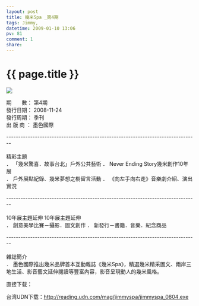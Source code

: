 ```yaml
---
layout: post
title: 幾米Spa _第4期
tags: Jimmy,
datetime: 2009-01-10 13:06
pv: 81
comment: 1
share: 
---
```


{{ page.title }}
================

 <p> </p><p><img small="0" src="http://hiphotos.baidu.com/hueidou163/pic/item/aca4d10180fc0fc8267fb52a.jpg" /></p><p> 期　　數： 第4期 <br /> 發行日期： 2008-11-24 <br /> 發行周期： 季刊 <br /> 出 版 商 ： 墨色國際 <br /> </p><p>--------------------------------------------------------------------------------<br /> <br /> 精彩主題 <br />． 「幾米驚喜．故事台北」戶外公共藝術 ． Never Ending Story幾米創作10年展 <br />． 戶外展點紀錄、幾米夢想之樹留言活動 ． 《向左手向右走》音樂劇介紹、演出實況 <br /> </p><p>--------------------------------------------------------------------------------<br /> <br /> 10年展主題延伸  10年展主題延伸 <br />． 創意美學比賽－攝影．圖文創作 ． 新發行－書籍．音樂．紀念商品 <br /> </p><p>--------------------------------------------------------------------------------<br /> <br /> 雜誌簡介 <br />． 墨色國際推出幾米品牌首本互動雜誌《幾米Spa》，精選幾米精采圖文、兩岸三地生活、影音藝文延伸閱讀等豐富內容，影音呈現動人的幾米風格。 </p><p>直接下载：</p><p>台湾UDN下载：<a href="http://reading.udn.com/mag/jimmyspa/jimmyspa_0804.exe">http://reading.udn.com/mag/jimmyspa/jimmyspa_0804.exe</a></p> 

